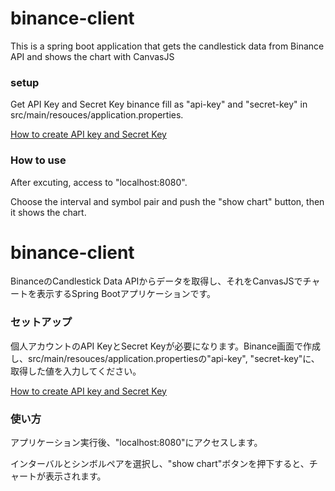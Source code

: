 # binance-client
This is a spring boot application that gets the candlestick data from Binance API and shows the chart with CanvasJS

### setup
Get API Key and Secret Key binance fill as "api-key" and "secret-key" in src/main/resouces/application.properties.

[How to create API key and Secret Key](https://www.binance.com/en/support/faq/360002502072)

### How to use
After excuting, access to "localhost:8080".

Choose the interval and symbol pair and push the "show chart" button, then it shows the chart.


# binance-client
BinanceのCandlestick Data APIからデータを取得し、それをCanvasJSでチャートを表示するSpring Bootアプリケーションです。

### セットアップ
個人アカウントのAPI KeyとSecret Keyが必要になります。Binance画面で作成し、src/main/resouces/application.propertiesの"api-key", "secret-key"に、取得した値を入力してください。

[How to create API key and Secret Key](https://www.binance.com/en/support/faq/360002502072)

### 使い方
アプリケーション実行後、"localhost:8080"にアクセスします。

インターバルとシンボルペアを選択し、"show chart"ボタンを押下すると、チャートが表示されます。
